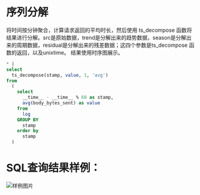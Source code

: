 # 序列分解

将时间按分钟聚合，计算请求返回的平均时长，然后使用 ts_decompose 函数将结果进行分解。src是原始数据，trend是分解出来的趋势数据，season是分解出来的周期数据，residual是分解出来的残差数据；这四个参数是ts_decompose 函数的返回，以及unixtime。
结果使用时序图展示。


```SQL
* |
select
  ts_decompose(stamp, value, 1, 'avg')
from
  (
    select
      __time__ - __time__ % 60 as stamp,
      avg(body_bytes_sent) as value
    from
      log
    GROUP BY
      stamp
    order by
      stamp
  )
```

# SQL查询结果样例：

![样例图片](http://slsconsole.oss-cn-hangzhou.aliyuncs.com/sql_sample/%E5%BA%8F%E5%88%97%E5%88%86%E8%A7%A31554968137210%20(1).png)